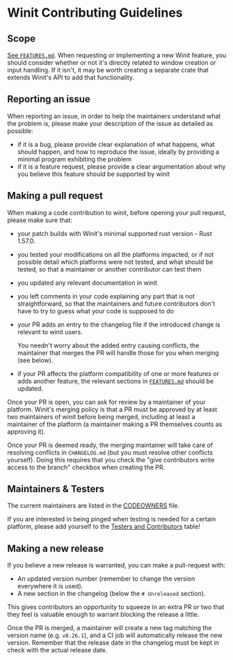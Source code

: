 # Winit Contributing Guidelines

## Scope
[See `FEATURES.md`](./FEATURES.md). When requesting or implementing a new Winit feature, you should
consider whether or not it's directly related to window creation or input handling. If it isn't, it
may be worth creating a separate crate that extends Winit's API to add that functionality.


## Reporting an issue

When reporting an issue, in order to help the maintainers understand what the problem is, please make
your description of the issue as detailed as possible:

- if it is a bug, please provide clear explanation of what happens, what should happen, and how to
  reproduce the issue, ideally by providing a minimal program exhibiting the problem
- if it is a feature request, please provide a clear argumentation about why you believe this feature
  should be supported by winit

## Making a pull request

When making a code contribution to winit, before opening your pull request, please make sure that:

- your patch builds with Winit's minimal supported rust version - Rust 1.57.0.
- you tested your modifications on all the platforms impacted, or if not possible detail which platforms
  were not tested, and what should be tested, so that a maintainer or another contributor can test them
- you updated any relevant documentation in winit
- you left comments in your code explaining any part that is not straightforward, so that the
  maintainers and future contributors don't have to try to guess what your code is supposed to do
- your PR adds an entry to the changelog file if the introduced change is relevant to winit users.

  You needn't worry about the added entry causing conflicts, the maintainer that merges the PR will
  handle those for you when merging (see below).
- if your PR affects the platform compatibility of one or more features or adds another feature, the
  relevant sections in [`FEATURES.md`](https://github.com/rust-windowing/winit/blob/master/FEATURES.md#features)
  should be updated.

Once your PR is open, you can ask for review by a maintainer of your platform. Winit's merging policy
is that a PR must be approved by at least two maintainers of winit before being merged, including
at least a maintainer of the platform (a maintainer making a PR themselves counts as approving it).

Once your PR is deemed ready, the merging maintainer will take care of resolving conflicts in
`CHANGELOG.md` (but you must resolve other conflicts yourself). Doing this requires that you check the
"give contributors write access to the branch" checkbox when creating the PR.

## Maintainers & Testers

The current maintainers are listed in the [CODEOWNERS](.github/CODEOWNERS) file.

If you are interested in being pinged when testing is needed for a certain platform, please add yourself to the [Testers and Contributors](https://github.com/rust-windowing/winit/wiki/Testers-and-Contributors) table!

## Making a new release

If you believe a new release is warranted, you can make a pull-request with:
- An updated version number (remember to change the version everywhere it is used).
- A new section in the changelog (below the `# Unreleased` section).

This gives contributors an opportunity to squeeze in an extra PR or two that they feel is valuable
enough to warrant blocking the release a little.

Once the PR is merged, a maintainer will create a new tag matching the version name (e.g. `v0.26.1`),
and a CI job will automatically release the new version. Remember that the release date in the
changelog must be kept in check with the actual release date.
